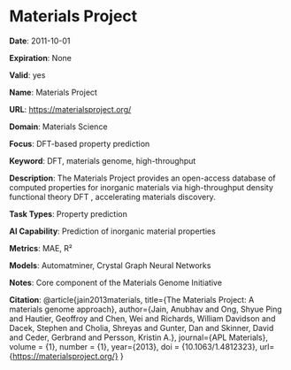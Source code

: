 # Materials Project

**Date**: 2011-10-01

**Expiration**: None

**Valid**: yes

**Name**: Materials Project

**URL**: https://materialsproject.org/

**Domain**: Materials Science

**Focus**: DFT-based property prediction

**Keyword**: DFT, materials genome, high-throughput

**Description**: The Materials Project provides an open-access database of computed properties for inorganic materials via high-throughput density functional theory  DFT , accelerating  materials discovery. 

**Task Types**: Property prediction

**AI Capability**: Prediction of inorganic material properties

**Metrics**: MAE, R²

**Models**: Automatminer, Crystal Graph Neural Networks

**Notes**: Core component of the Materials Genome Initiative

**Citation**: @article{jain2013materials, title={The Materials Project: A materials genome approach}, author={Jain, Anubhav and Ong, Shyue Ping and Hautier, Geoffroy and Chen, Wei and Richards, William Davidson and Dacek, Stephen and Cholia, Shreyas and Gunter, Dan and Skinner, David and Ceder, Gerbrand and Persson, Kristin A.}, journal={APL Materials}, volume    = {1}, number    = {1}, year={2013}, doi       = {10.1063/1.4812323}, url={https://materialsproject.org/} }

